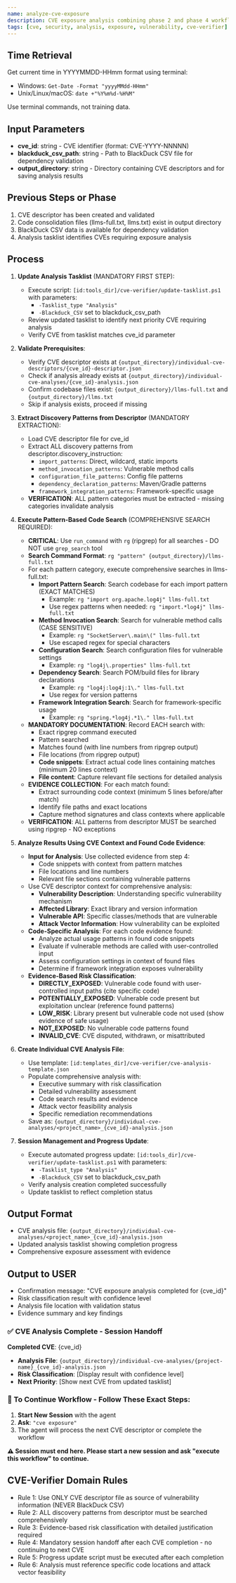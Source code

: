 ```yaml
---
name: analyze-cve-exposure
description: CVE exposure analysis combining phase 2 and phase 4 workflows
tags: [cve, security, analysis, exposure, vulnerability, cve-verifier]
---
```


## Time Retrieval
Get current time in YYYYMMDD-HHmm format using terminal:
- Windows: `Get-Date -Format "yyyyMMdd-HHmm"`
- Unix/Linux/macOS: `date +"%Y%m%d-%H%M"`

Use terminal commands, not training data.

## Input Parameters
- **cve_id**: string - CVE identifier (format: CVE-YYYY-NNNNN)
- **blackduck_csv_path**: string - Path to BlackDuck CSV file for dependency validation
- **output_directory**: string - Directory containing CVE descriptors and for saving analysis results

## Previous Steps or Phase
1. CVE descriptor has been created and validated
2. Code consolidation files (llms-full.txt, llms.txt) exist in output directory
3. BlackDuck CSV data is available for dependency validation
4. Analysis tasklist identifies CVEs requiring exposure analysis

## Process

1. **Update Analysis Tasklist** (MANDATORY FIRST STEP):
   - Execute script: `[id:tools_dir]/cve-verifier/update-tasklist.ps1` with parameters:
     - `-Tasklist_type "Analysis"`
     - `-Blackduck_CSV` set to blackduck_csv_path
   - Review updated tasklist to identify next priority CVE requiring analysis
   - Verify CVE from tasklist matches cve_id parameter

2. **Validate Prerequisites**:
   - Verify CVE descriptor exists at `{output_directory}/individual-cve-descriptors/{cve_id}-descriptor.json`
   - Check if analysis already exists at `{output_directory}/individual-cve-analyses/{cve_id}-analysis.json`
   - Confirm codebase files exist: `{output_directory}/llms-full.txt` and `{output_directory}/llms.txt`
   - Skip if analysis exists, proceed if missing

3. **Extract Discovery Patterns from Descriptor** (MANDATORY EXTRACTION):
   - Load CVE descriptor file for cve_id
   - Extract ALL discovery patterns from descriptor.discovery_instruction:
     - `import_patterns`: Direct, wildcard, static imports
     - `method_invocation_patterns`: Vulnerable method calls
     - `configuration_file_patterns`: Config file patterns
     - `dependency_declaration_patterns`: Maven/Gradle patterns
     - `framework_integration_patterns`: Framework-specific usage
   - **VERIFICATION**: ALL pattern categories must be extracted - missing categories invalidate analysis

4. **Execute Pattern-Based Code Search** (COMPREHENSIVE SEARCH REQUIRED):
   - **CRITICAL**: Use `run_command` with `rg` (ripgrep) for all searches - DO NOT use `grep_search` tool
   - **Search Command Format**: `rg "pattern" {output_directory}/llms-full.txt`
   - For each pattern category, execute comprehensive searches in llms-full.txt:
     - **Import Pattern Search**: Search codebase for each import pattern (EXACT MATCHES)
       - Example: `rg "import org.apache.log4j" llms-full.txt`
       - Use regex patterns when needed: `rg "import.*log4j" llms-full.txt`
     - **Method Invocation Search**: Search for vulnerable method calls (CASE SENSITIVE)
       - Example: `rg "SocketServer\.main\(" llms-full.txt`
       - Use escaped regex for special characters
     - **Configuration Search**: Search configuration files for vulnerable settings
       - Example: `rg "log4j\.properties" llms-full.txt`
     - **Dependency Search**: Search POM/build files for library declarations
       - Example: `rg "log4j:log4j:1\." llms-full.txt`
       - Use regex for version patterns
     - **Framework Integration Search**: Search for framework-specific usage
       - Example: `rg "spring.*log4j.*1\." llms-full.txt`
   - **MANDATORY DOCUMENTATION**: Record EACH search with:
     - Exact ripgrep command executed
     - Pattern searched
     - Matches found (with line numbers from ripgrep output)
     - File locations (from ripgrep output)
     - **Code snippets**: Extract actual code lines containing matches (minimum 20 lines context)
     - **File content**: Capture relevant file sections for detailed analysis
   - **EVIDENCE COLLECTION**: For each match found:
     - Extract surrounding code context (minimum 5 lines before/after match)
     - Identify file paths and exact locations
     - Capture method signatures and class contexts where applicable
   - **VERIFICATION**: ALL patterns from descriptor MUST be searched using ripgrep - NO exceptions

5. **Analyze Results Using CVE Context and Found Code Evidence**:
   - **Input for Analysis**: Use collected evidence from step 4:
     - Code snippets with context from pattern matches
     - File locations and line numbers
     - Relevant file sections containing vulnerable patterns
   - Use CVE descriptor context for comprehensive analysis:
     - **Vulnerability Description**: Understanding specific vulnerability mechanism
     - **Affected Library**: Exact library and version information
     - **Vulnerable API**: Specific classes/methods that are vulnerable
     - **Attack Vector Information**: How vulnerability can be exploited
   - **Code-Specific Analysis**: For each code evidence found:
     - Analyze actual usage patterns in found code snippets
     - Evaluate if vulnerable methods are called with user-controlled input
     - Assess configuration settings in context of found files
     - Determine if framework integration exposes vulnerability
   - **Evidence-Based Risk Classification**:
     - **DIRECTLY_EXPOSED**: Vulnerable code found with user-controlled input paths (cite specific code)
     - **POTENTIALLY_EXPOSED**: Vulnerable code present but exploitation unclear (reference found patterns)
     - **LOW_RISK**: Library present but vulnerable code not used (show evidence of safe usage)
     - **NOT_EXPOSED**: No vulnerable code patterns found
     - **INVALID_CVE**: CVE disputed, withdrawn, or misattributed

6. **Create Individual CVE Analysis File**:
   - Use template: `[id:templates_dir]/cve-verifier/cve-analysis-template.json`
   - Populate comprehensive analysis with:
     - Executive summary with risk classification
     - Detailed vulnerability assessment
     - Code search results and evidence
     - Attack vector feasibility analysis
     - Specific remediation recommendations
   - Save as: `{output_directory}/individual-cve-analyses/<project_name>_{cve_id}-analysis.json`

7. **Session Management and Progress Update**:
   - Execute automated progress update: `[id:tools_dir]/cve-verifier/update-tasklist.ps1` with parameters:
     - `-Tasklist_type "Analysis"`
     - `-Blackduck_CSV` set to blackduck_csv_path
   - Verify analysis creation completed successfully
   - Update tasklist to reflect completion status

## Output Format
- CVE analysis file: `{output_directory}/individual-cve-analyses/<project_name>_{cve_id}-analysis.json`
- Updated analysis tasklist showing completion progress
- Comprehensive exposure assessment with evidence

## Output to USER
- Confirmation message: "CVE exposure analysis completed for {cve_id}"
- Risk classification result with confidence level
- Analysis file location with validation status
- Evidence summary and key findings

### ✅ CVE Analysis Complete - Session Handoff

**Completed CVE**: {cve_id}
- **Analysis File**: `{output_directory}/individual-cve-analyses/{project-name}_{cve_id}-analysis.json`
- **Risk Classification**: [Display result with confidence level]
- **Next Priority**: [Show next CVE from updated tasklist]

### 🔄 To Continue Workflow - Follow These Exact Steps:
1. **Start New Session** with the agent
2. **Ask**: `"cve exposure"`
3. The agent will process the next CVE descriptor or complete the workflow

**⚠️ Session must end here. Please start a new session and ask "execute this workflow" to continue.**

## CVE-Verifier Domain Rules
- Rule 1: Use ONLY CVE descriptor file as source of vulnerability information (NEVER BlackDuck CSV)
- Rule 2: ALL discovery patterns from descriptor must be searched comprehensively
- Rule 3: Evidence-based risk classification with detailed justification required
- Rule 4: Mandatory session handoff after each CVE completion - no continuing to next CVE
- Rule 5: Progress update script must be executed after each completion
- Rule 6: Analysis must reference specific code locations and attack vector feasibility

